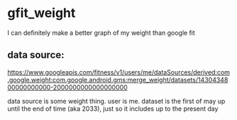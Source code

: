 # gfit_weight
I can definitely make a better graph of my weight than google fit

## data source:
https://www.googleapis.com/fitness/v1/users/me/dataSources/derived:com.google.weight:com.google.android.gms:merge_weight/datasets/1430434800000000000-2000000000000000000

data source is some weight thing. user is me. dataset is the first of may up until the end of time (aka 2033), just so it includes up to the present day
